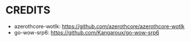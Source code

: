 # CREDITS

- azerothcore-wotlk: https://github.com/azerothcore/azerothcore-wotlk
- go-wow-srp6: https://github.com/Kangaroux/go-wow-srp6
